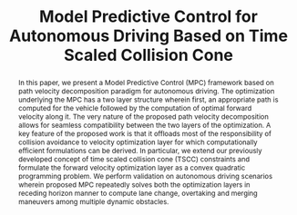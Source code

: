 ---
layout: project-page-new
title: "Model Predictive Control for Autonomous Driving Based on Time Scaled Collision Cone"
authors:
  - name: Mithun Babu
    sup: 1
  - name: Yash Oza
    sup: 1
  - name: Arun Kumar Singh
    sup: 2
  - name: K. Madhava Krishna
    sup: 1
  - name: Shanti Medasani
    sup: 3
affiliations:
  - name: IIIT Hyderabad, India
    link: https://robotics.iiit.ac.in
    sup: 1
  - name: AUT, Tampere University of Technology, Finland
    link: http://www.tut.fi/en/research/research-fields/automation-and-hydraulic-engineering/index.htm
    sup: 2
  - name: Mathworks Inc.
    link: https://in.mathworks.com/
    sup: 3
permalink: publications/2018/Babu_Model-Predictive-Control
abstract: "In this paper, we present a Model Predictive Control (MPC) framework based on path velocity decomposition paradigm for autonomous driving. The optimization underlying the MPC has a two layer structure wherein first, an appropriate path is computed for the vehicle followed by the computation of optimal forward velocity along it. The very nature of the proposed path velocity decomposition allows for seamless compatibility between the two layers of the optimization. A key feature of the proposed work is that it offloads most of the responsibility of collision avoidance to velocity optimization layer for which computationally efficient formulations can be derived. In particular, we extend our previously developed concept of time scaled collision cone (TSCC) constraints and formulate the forward velocity optimization layer as a convex quadratic programming problem. We perform validation on autonomous driving scenarios wherein proposed MPC repeatedly solves both the optimization layers in receding horizon manner to compute lane change, overtaking and merging maneuvers among multiple dynamic obstacles."
paper: https://robotics.iiit.ac.in/uploads/Main/Publications/resources/Mithun_et_al_ecc18/ecc_2018.pdf
iframe: https://www.youtube.com/embed/8re0I9z0LEk

---